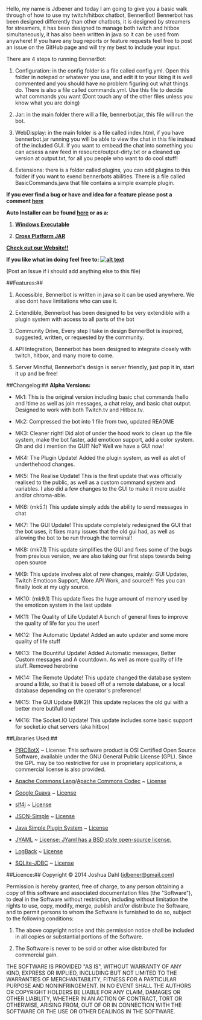 Hello, my name is Jdbener and today I am going to give you a basic walk through of how to use my twitch/hitbox chatbot, BennerBot! Bennerbot has been designed differently than other chatbots, it is designed by streamers for streamers, it has been designed to manage both twitch and hitbox simultaneously, it has also been written in java so it can be used from anywhere! If you have any bug reports or feature requests feel free to post an issue on the GitHub page and will try my best to include your input.

There are 4 steps to running BennerBot:

1. Configuration: in the config folder is a file called config.yml. Open this folder in notepad or whatever you use, and edit it to your liking it is well commented
 and you should have no problem figuring out what things do.
There is also a file called commands.yml. Use this file to decide what commands you want
(Dont touch any of the other files unless you know what you are doing)

2. Jar: in the main folder there will a file, bennerbot.jar, this file will run the bot.

3. WebDisplay: in the main folder is a file called index.html, if you have bennerbot.jar running you will be able to view the chat in this file instead of the included GUI.
If you want to embead the chat into something you can acsess a raw feed in resource/output-dirty.txt or a cleaned up version at output.txt, for all you people who want to do cool stuff!

4. Extensions: there is a folder called plugins, you can add plugins to this folder if you want to exend bennerbots abilities. 
There is a file called BasicCommands.java that file contains a simple example plugin.

**If you ever find a bug or have and idea for a feature please post a comment [here](https://github.com/jdbener/BennerBot/issues)**

**Auto Installer can be found [here](https://github.com/jdbener/BennerBot/releases/tag/autoupdater) or as a:**

1. **[Windows Executable](https://github.com/jdbener/BennerBot/releases/download/autoupdater/BennerBot.exe)**

2. **[Cross Platform JAR](https://github.com/jdbener/BennerBot/releases/download/autoupdater/BennerBot.jar)**

**[Check out our Website!!](http://jdbener.github.io/BennerBot)**

**If you like what im doing feel free to: [![alt text](https://www.paypalobjects.com/en_US/i/btn/btn_donateCC_LG.gif "Title")](https://www.paypal.com/cgi-bin/webscr?cmd=_s-xclick&hosted_button_id=XF5ZN3N5ULFAE)**

(Post an Issue if i should add anything else to this file)

##Features:##

1. Accessible, Bennerbot is written in java so it can be used anywhere. We also dont have limitations who can use it.

2. Extendible, Bennerbot has been designed to be very extendible with a plugin system with access to all parts of the bot

3. Community Drive, Every step I take in design BennerBot is inspired, suggested, written, or requested by the community.

4. API Integration, Bennerbot has been designed to integrate closely with twitch, hitbox, and many more to come.

5. Server Mindful, Bennerbot's design is server friendly, just pop it in, start it up and be free!

##Changelog:##
**Alpha Versions:**

- Mk1: This is the original version including basic chat commands !hello and !time as well as join messages, a chat relay, and basic chat output. Designed to work with both Twitch.tv and Hitbox.tv.

- Mk2: Compressed the bot into 1 file from two, updated README

- MK3: Cleaner right! Did alot of under the hood work to clean up the file system, make the bot faster, add emoticon support, add a color system. Oh and did i mention the GUI? No? Well we have a GUI now!

- MK4: The Plugin Update! Added the plugin system, as well as alot of underthehood changes.

- MK5: The Realise Update! This is the first update that was officially realised to the public, as well as a custom command system and variables. I also did a few changes to the GUI to make it more usable and/or chroma-able.

- MK6: (mk5.1) This update simply adds the ability to send messages in chat

- MK7: The GUI Update! This update completely redesigned the GUI that the bot uses, it fixes many issues that the old gui had, as well as allowing the bot to be run through the terminal!

- MK8: (mk7.1) This update simplifies the GUI and fixes some of the bugs from previous version, we are also taking our first steps towards being open source

- MK9: This update involves alot of new changes, mainly: GUI Updates, Twitch Emoticon Support, More API Work, and source!!! Yes you can finally look at my ugly source.

- MK10: (mk9.1) This update fixes the huge amount of memory used by the emoticon system in the last update

- MK11: The Quality of Life Update! A bunch of general fixes to improve the quality of life for you the user!

- MK12: The Automatic Update! Added an auto updater and some more quality of life stuff

- MK13: The Bountiful Update! Added Automatic messages, Better Custom messages and A countdown. As well as more quality of life stuff. Removed herobrine

- MK14: The Remote Update! This update changed the database system around a little, so that it is based off of a remote database, or a local database depending on the operator's preference!

- MK15: The GUI Update (MK2)! This update replaces the old gui with a better more butifull one!

- MK16: The Socket.IO Update! This update includes some basic support for socket.io chat servers (aka hitbox)

##Libraries Used:##

- [PIRCBotX](http://code.google.com/p/pircbotx/) ~ License: This software product is OSI Certified Open Source Software, available under the GNU General Public License (GPL). Since the GPL may be too restrictive for use in proprietary applications, a commercial license is also provided.

- [Apache Commons Lang](https://commons.apache.org/proper/commons-lang/)/[Apache Commons Codec](https://commons.apache.org/proper/commons-codec/) ~ [License](http://www.apache.org/licenses/)

- [Google Guava](https://github.com/google/guava) ~ [License](https://github.com/google/guava/blob/master/COPYING)

- [slf4j](http://www.slf4j.org/) ~ [License](http://www.slf4j.org/license.html)

- [JSON-Simple](http://code.google.com/p/json-simple/) ~ [License](http://www.apache.org/licenses/LICENSE-2.0)

- [Java Simple Plugin System](http://code.google.com/p/jspf/) ~ [License](http://opensource.org/licenses/BSD-3-Clause)

- [JYAML](http://jyaml.sourceforge.net/) ~ [License: JYaml has a BSD style open-source license.](http://opensource.org/licenses/BSD-3-Clause)

- [LogBack](http://logback.qos.ch/) ~ [License](http://logback.qos.ch/license.html)

- [SQLite-JDBC](https://bitbucket.org/xerial/sqlite-jdbc) ~ [License](http://www.apache.org/licenses/)

##Licence:##
Copyright © 2014 Joshua Dahl (jdbener@gmail.com)

Permission is hereby granted, free of charge, to any person obtaining a copy of this software and associated documentation files (the "Software"), to deal in the Software without restriction, including without limitation the rights to use, copy, modify, merge, publish and/or distribute the Software, and to permit persons to whom the Software is furnished to do so, subject to the following conditions:

1. The above copyright notice and this permission notice shall be included in all copies or substantial portions of the Software.

2. The Software is never to be sold or other wise distributed for commercial gain.

THE SOFTWARE IS PROVIDED "AS IS", WITHOUT WARRANTY OF ANY KIND, EXPRESS OR IMPLIED, INCLUDING BUT NOT LIMITED TO THE WARRANTIES OF MERCHANTABILITY, FITNESS FOR A PARTICULAR PURPOSE AND NONINFRINGEMENT. IN NO EVENT SHALL THE AUTHORS OR COPYRIGHT HOLDERS BE LIABLE FOR ANY CLAIM, DAMAGES OR OTHER LIABILITY, WHETHER IN AN ACTION OF CONTRACT, TORT OR OTHERWISE, ARISING FROM, OUT OF OR IN CONNECTION WITH THE SOFTWARE OR THE USE OR OTHER DEALINGS IN THE SOFTWARE.
